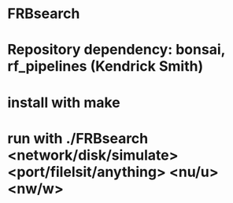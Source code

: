 # FRBsearch
# 
# Repository dependency: bonsai, rf_pipelines (Kendrick Smith)
# 
# install with make
# run with ./FRBsearch <network/disk/simulate> <port/filelsit/anything> <nu/u> <nw/w>

